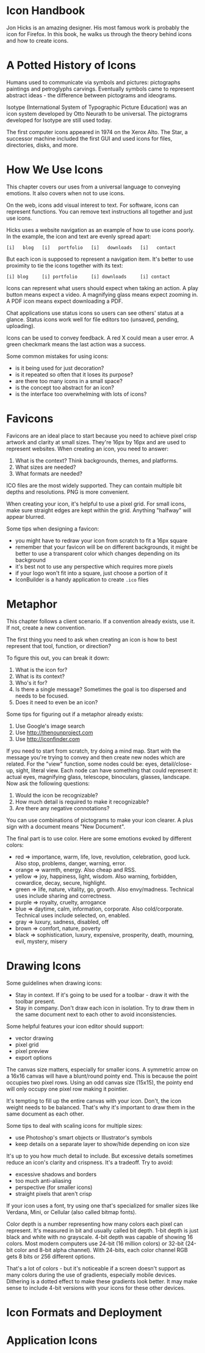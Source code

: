 Icon Handbook
=============

Jon Hicks is an amazing designer.  His most famous work is probably the
icon for Firefox.  In this book, he walks us through the theory behind icons
and how to create icons.

A Potted History of Icons
=========================

Humans used to communicate via symbols and pictures: pictographs paintings and
petroglyphs carvings.  Eventually symbols came to represent abstract ideas -
the difference between pictograms and ideograms.

Isotype (International System of Typographic Picture Education) was an icon
system developed by Otto Neurath to be universal.  The pictograms developed for
Isotype are still used today.

The first computer icons appeared in 1974 on the Xerox Alto.  The Star, a
successor machine included the first GUI and used icons for files, directories,
disks, and more.

How We Use Icons
================

This chapter covers our uses from a universal language to conveying emotions.
It also covers when not to use icons.

On the web, icons add visual interest to text.  For software, icons can
represent functions.  You can remove text instructions all together and just
use icons.

Hicks uses a website navigation as an example of how to use icons poorly.
In the example, the icon and text are evenly spread apart:

    [i]   blog   [i]   portfolio   [i]   downloads   [i]   contact

But each icon is supposed to represent a navigation item.  It's better to use
proximity to tie the icons together with its text:

    [i] blog     [i] portfolio     [i] downloads     [i] contact

Icons can represent what users should expect when taking an action.  A play
button means expect a video.  A magnifying glass means expect zooming in.  A
PDF icon means expect downloading a PDF.

Chat applications use status icons so users can see others' status at a glance.
Status icons work well for file editors too (unsaved, pending, uploading).

Icons can be used to convey feedback.  A red X could mean a user error.  A green
checkmark means the last action was a success.

Some common mistakes for using icons:

* is it being used for just decoration?
* is it repeated so often that it loses its purpose?
* are there too many icons in a small space?
* is the concept too abstract for an icon?
* is the interface too overwhelming with lots of icons?

Favicons
========

Favicons are an ideal place to start because you need to achieve pixel crisp
artwork and clarity at small sizes.  They're 16px by 16px and are used to
represent websites.  When creating an icon, you need to answer:

1. What is the context?  Think backgrounds, themes, and platforms.
2. What sizes are needed?
3. What formats are needed?

ICO files are the most widely supported.  They can contain multiple bit depths
and resolutions.  PNG is more convenient.

When creating your icon, it's helpful to use a pixel grid.  For small icons,
make sure straight edges are kept within the grid.  Anything "halfway" will
appear blurred.

Some tips when designing a favicon:

* you might have to redraw your icon from scratch to fit a 16px square
* remember that your favicon will be on different backgrounds, it might be
  better to use a transparent color which changes depending on its background
* it's best not to use any perspective which requires more pixels
* if your logo won't fit into a square, just choose a portion of it
* IconBuilder is a handy application to create `.ico` files

Metaphor
========

This chapter follows a client scenario.  If a convention already exists, use it.
If not, create a new convention.

The first thing you need to ask when creating an icon is how to best represent
that tool, function, or direction?

To figure this out, you can break it down:

1. What is the icon for?
2. What is its context?
3. Who's it for?
4. Is there a single message?  Sometimes the goal is too dispersed and needs
   to be focused.
5. Does it need to even be an icon?

Some tips for figuring out if a metaphor already exists:

1. Use Google's image search
2. Use <http://thenounproject.com>
3. Use <http://iconfinder.com>

If you need to start from scratch, try doing a mind map.  Start with the message
you're trying to convey and then create new nodes which are related.  For
the "view" function, some nodes could be: eyes, detail/close-up, sight, literal
view.  Each node can have something that could represent it: actual eyes,
magnifying glass, telescope, binoculars, glasses, landscape.  Now ask the
following questions:

1. Would the icon be recognizable?
2. How much detail is required to make it recognizable?
3. Are there any negative connotations?

You can use combinations of pictograms to make your icon clearer.  A plus sign
with a document means "New Document".

The final part is to use color.  Here are some emotions evoked by different
colors:

* red => importance, warm, life, love, revolution, celebration, good luck.
         Also stop, problems, danger, warning, error.
* orange => warmth, energy.  Also cheap and RSS.
* yellow => joy, happiness, light, wisdom.  Also warning, forbidden, cowardice,
            decay, secure, highlight.
* green => life, nature, vitality, go, growth.  Also envy/madness.  Technical
           uses include sharing and correctness.
* purple => royalty, cruelty, arrogance
* blue => daytime, calm, information, corporate.  Also cold/corporate.
          Technical uses include selected, on, enabled.
* gray => luxury, sadness, disabled, off
* brown => comfort, nature, poverty
* black => sophistication, luxury, expensive, prosperity, death, mourning, evil,
           mystery, misery

Drawing Icons
=============

Some guidelines when drawing icons:

* Stay in context.  If it's going to be used for a toolbar - draw it with the
  toolbar present.
* Stay in company.  Don't draw each icon in isolation.  Try to draw them in
  the same document next to each other to avoid inconsistencies.

Some helpful features your icon editor should support:

* vector drawing
* pixel grid
* pixel preview
* export options

The canvas size matters, especially for smaller icons.  A symmetric arrow on a
16x16 canvas will have a blunt/round pointy end.  This is because the point
occupies two pixel rows.  Using an odd canvas size (15x15), the pointy end will
only occupy one pixel row making it pointier.

It's tempting to fill up the entire canvas with your icon.  Don't, the icon
weight needs to be balanced.  That's why it's important to draw them in the
same document as each other.

Some tips to deal with scaling icons for multiple sizes:

* use Photoshop's smart objects or Illustrator's symbols
* keep details on a separate layer to show/hide depending on icon size

It's up to you how much detail to include.  But excessive details sometimes
reduce an icon's clarity and crispness.  It's a tradeoff.  Try to avoid:

* excessive shadows and borders
* too much anti-aliasing
* perspective (for smaller icons)
* straight pixels that aren't crisp

If your icon uses a font, try using one that's specialized for smaller sizes
like Verdana, Mini, or Cellular (also called bitmap fonts).

Color depth is a number representing how many colors each pixel can represent.
It's measured in bit and usually called bit depth.  1-bit depth is just black
and white with no grayscale.  4-bit depth was capable of showing 16 colors.
Most modern computers use 24-bit (16 million colors) or 32-bit (24-bit color and
8-bit alpha channel).  With 24-bits, each color channel RGB gets 8 bits or 256
different options.  

That's a lot of colors - but it's noticeable if a screen doesn't support as many
colors during the use of gradients, especially mobile devices.  Dithering is a
dotted effect to make these gradients look better.  It may make sense to include
4-bit versions with your icons for these other devices.

Icon Formats and Deployment
===========================

Application Icons
=================
